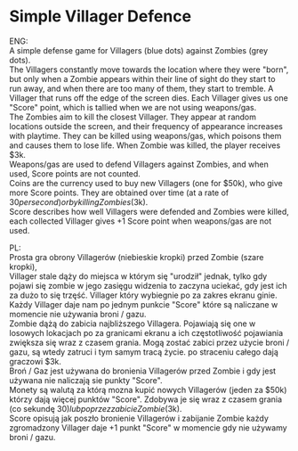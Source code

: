 # Simple Villager Defence

ENG:\
A simple defense game for Villagers (blue dots) against Zombies (grey dots).\
The Villagers constantly move towards the location where they were "born", but only when a Zombie appears within 
their line of sight do they start to run away, and when there are too many of them, they start to tremble. A Villager 
that runs off the edge of the screen dies. Each Villager gives us one "Score" point, which is tallied when we are not using weapons/gas.\
The Zombies aim to kill the closest Villager. They appear at random locations outside the screen, 
and their frequency of appearance increases with playtime. They can be killed using weapons/gas, 
which poisons them and causes them to lose life. When Zombie was killed, the player receives $3k.\
Weapons/gas are used to defend Villagers against Zombies, and when used, Score points are not counted.\
Coins are the currency used to buy new Villagers (one for $50k), who give more Score points. 
They are obtained over time (at a rate of $30 per second) or by killing Zombies ($3k).\
Score describes how well Villagers were defended and Zombies were killed, each collected 
Villager gives +1 Score point when weapons/gas are not used.

PL:\
Prosta gra obrony Villagerów (niebieskie kropki) przed Zombie (szare kropki),\
Villager stale dąży do miejsca w którym się "urodził" jednak, tylko gdy pojawi się zombie w jego zasięgu widzenia
to zaczyna uciekać, gdy jest ich za dużo to się trzęść. Villager który wybiegnie po za zakres ekranu ginie.
Każdy Villager daje nam po jednym punkcie "Score" które są naliczane w momencie nie używania broni / gazu.\
Zombie dążą do zabicia najbliższego Villagera. Pojawiają się one w losowych lokacjach po za granicami ekranu a
ich częstotliwość pojawiania zwiększa się wraz z czasem grania. Mogą zostać zabici przez użycie broni / gazu,
są wtedy zatruci i tym samym tracą życie. po straceniu całego dają graczowi $3k.\
Broń / Gaz jest używana do bronienia Villagerów przed Zombie i gdy jest używana nie naliczają sie punkty "Score".\
Monety są walutą za którą mozna kupić nowych Villagerów (jeden za $50k) którzy dają więcej punktów "Score".
Zdobywa je się wraz z czasem grania (co sekundę $30) lub poprzez zabicie Zombie ($3k).\
Score opisują jak poszło bronienie Villagerów i zabijanie Zombie każdy zgromadzony Villager daje +1 punkt "Score"
w momencie gdy nie używamy broni / gazu.